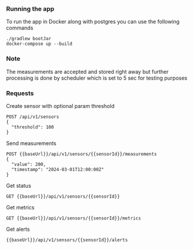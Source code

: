 ### Running the app
To run the app in Docker along with postgres you can use the following commands
```
./gradlew bootJar      
docker-compose up --build
```
### Note
The measurements are accepted and stored right away but further processing is done by scheduler which is set to 5 sec for testing purposes

### Requests
Create sensor with optional param threshold
```
POST /api/v1/sensors
{
  "threshold": 100
}
```
Send measurements
```
POST {{baseUrl}}/api/v1/sensors/{{sensorId}}/measurements
{
  "value": 200,
  "timestamp": "2024-03-01T12:00:00Z"
}
```
Get status
```
GET {{baseUrl}}/api/v1/sensors/{{sensorId}}
```
Get metrics
```
GET {{baseUrl}}/api/v1/sensors/{{sensorId}}/metrics
```
Get alerts
```
{{baseUrl}}/api/v1/sensors/{{sensorId}}/alerts
```
